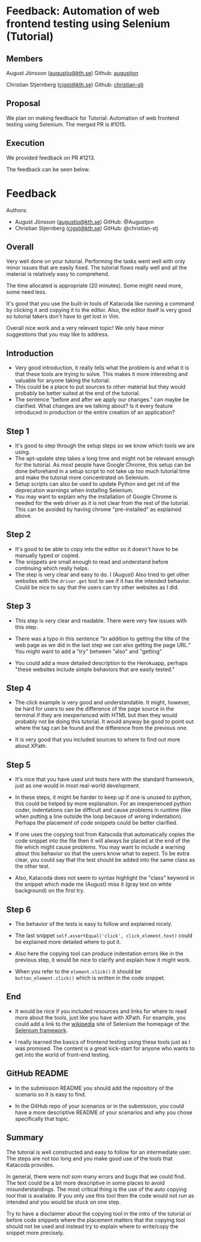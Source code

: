 # Feedback: Automation of web frontend testing using Selenium (Tutorial)

## Members ##
August Jönsson (augustjo@kth.se) Github: [augustjon](https://github.com/augustjon)

Christian Stjernberg (cjgst@kth.se) Github: [christian-stj](https://github.com/christian-stj)

## Proposal ##
We plan on making feedback for Tutorial: Automation of web frontend testing using Selenium. The merged PR is #1015.

## Execution ##

We provided feedback on PR #1213.

The feedback can be seen below.

# Feedback

Authors:
- August Jönsson (augustjo@kth.se)
GitHub: @Augustjon
- Christian Stjernberg (cjgst@kth.se)
GitHub: @christian-stj

## Overall

Very well done on your tutorial. Performing the tasks went well with only minor issues that are easily fixed. The tutorial flows really well and all the material is relatively easy to comprehend.

The time allocated is appropriate (20 minutes). Some might need more, some need less.

It's good that you use the built-in tools of Katacoda like running a command by clicking it and copying it to the editor. Also, the editor itself is very good so tutorial takers don't have to get lost in Vim.

Overall nice work and a very relevant topic! We only have minor suggestions that you may like to address.

## Introduction

- Very good introduction, it really tells what the problem is and what it is that these tools are trying to solve. This makes it more interesting and valuable for anyone taking the tutorial.
- This could be a place to put sources to other material but they would probably be better suited at the end of the tutorial.
- The sentence "before and after we apply our changes." can maybe be clarified. What changes are we talking about? Is it every feature introduced in production or the entire creation of an application?

## Step 1

- It's good to step through the setup steps so we know which tools we are using.
- The apt-update step takes a long time and might not be relevant enough for the tutorial. As most people have Google Chrome, this setup can be done beforehand in a setup script to not take up too much tutorial time and make the tutorial more concentrated on Selenium.
- Setup scripts can also be used to update Python and get rid of the deprecation warnings when installing Selenium.
- You may want to explain why the installation of Google Chrome is needed for the web driver as it is not clear from the rest of the tutorial. This can be avoided by having chrome "pre-installed" as explained above.

## Step 2

- It's good to be able to copy into the editor so it doesn't have to be manually typed or copied.
- The snippets are small enough to read and understand before continuing which really helps.
- The step is very clear and easy to do. I (August) Also tried to get other websites with the ``driver.get`` tool to see if it has the intended behavior. Could be nice to say that the users can try other websites as I did.

## Step 3

- This step is very clear and readable. There were very few issues with this step.

- There was a typo in this sentence "In addition to getting the title of the web page as we did in the last step we can also getting the page URL."  You might want to add a "try" between "also" and "getting"

- You could add a more detailed description to the Herokuapp, perhaps "these websites include simple behaviors that are easily tested."

## Step 4

- The click example is very good and understandable. It might, however, be hard for users to see the difference of the page source in the terminal if they are inexperienced with HTML but then they would probably not be doing this tutorial. It would anyway be good to point out where the tag can be found and the difference from the previous one.

- It is very good that you included sources to where to find out more about XPath.

## Step 5

- It's nice that you have used unit tests here with the standard framework, just as one would in most real-world development.

- In these steps, it might be harder to keep up if one is unused to python, this could be helped by more explanation. For an inexperienced python coder, indentations can be difficult and cause problems in runtime (like when putting a line outside the loop because of wrong indentation). Perhaps the placement of code snippets could be better clarified.

- If one uses the copying tool from Katacoda that automatically copies the code snippet into the file then it will always be placed at the end of the file which might cause problems. You may want to include a warning about this behavior so that the users know what to expect. To be extra clear, you could say that the test should be added into the same class as the other test.

- Also, Katacoda does not seem to syntax highlight the "class" keyword in the snippet which made me (August) miss it (gray text on white background) on the first try.

## Step 6

- The behavior of the tests is easy to follow and explained nicely.

- The last snippet ``self.assertEqual('click', click_element.text)``  could be explained more detailed where to put it.

- Also here the copying tool can produce indentation errors like in the previous step, it would be nice to clarify and explain how it might work.

- When you refer to the ``element.click()`` it should be ``button_element.click()`` which is written in the code snippet.

## End

- It would be nice if you included resources and links for where to read more about the tools, just like you have with XPath. For example, you could add a link to the [wikipedia](https://en.wikipedia.org/wiki/Selenium_(software)) site of Selenium the homepage of the [Selenium framework](https://www.selenium.dev/).

- I really learned the basics of frontend testing using these tools just as I was promised. The content is a great kick-start for anyone who wants to get into the world of front-end testing.

## GitHub README

- In the submission README you should add the repository of the scenario so it is easy to find.

- In the GitHub repo of your scenarios or in the submission, you could have a more descriptive README of your scenarios and why you chose specifically that topic.

## Summary


The tutorial is well constructed and easy to follow for an intermediate user. The steps are not too long and you make good use of the tools that Katacoda provides.

In general, there were not som many errors and bugs that we could find. The text could be a bit more descriptive in some places to avoid misunderstandings. The most critical thing is the use of the auto copying tool that is available. If you only use this tool then the code would not run as intended and you would be stuck on one step.

Try to have a disclaimer about the copying tool in the intro of the tutorial or before code snippets where the placement matters that the copying tool should not be used and instead try to explain where to write/copy the snippet more precisely.
